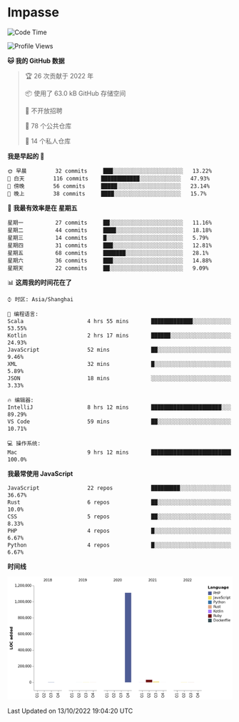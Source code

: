 # Impasse

<!--START_SECTION:waka-->
![Code Time](http://img.shields.io/badge/Code%20Time-1%2C570%20hrs%2057%20mins-blue)

![Profile Views](http://img.shields.io/badge/%E4%B8%AA%E4%BA%BA%E8%B5%84%E6%96%99%E8%A7%82%E7%9C%8B%E6%AC%A1%E6%95%B0-7-blue)

**🐱 我的 GitHub 数据** 

> 🏆 26 次贡献于 2022 年
 > 
> 📦  使用了 63.0 kB GitHub 存储空间 
 > 
> 🚫 不开放招聘
 > 
> 📜 78 个公共仓库 
 > 
> 🔑 14 个私人仓库  
 > 
**我是早起的 🐤** 

```text
🌞 早晨         32 commits     ███░░░░░░░░░░░░░░░░░░░░░░   13.22% 
🌆 白天         116 commits    ████████████░░░░░░░░░░░░░   47.93% 
🌃 傍晚         56 commits     █████░░░░░░░░░░░░░░░░░░░░   23.14% 
🌙 晚上         38 commits     ████░░░░░░░░░░░░░░░░░░░░░   15.7%

```
📅 **我最有效率是在 星期五** 

```text
星期一          27 commits     ██░░░░░░░░░░░░░░░░░░░░░░░   11.16% 
星期二          44 commits     ████░░░░░░░░░░░░░░░░░░░░░   18.18% 
星期三          14 commits     █░░░░░░░░░░░░░░░░░░░░░░░░   5.79% 
星期四          31 commits     ███░░░░░░░░░░░░░░░░░░░░░░   12.81% 
星期五          68 commits     ███████░░░░░░░░░░░░░░░░░░   28.1% 
星期六          36 commits     ███░░░░░░░░░░░░░░░░░░░░░░   14.88% 
星期天          22 commits     ██░░░░░░░░░░░░░░░░░░░░░░░   9.09%

```


📊 **这周我的时间花在了** 

```text
⌚︎ 时区: Asia/Shanghai

💬 编程语言: 
Scala                    4 hrs 55 mins       █████████████░░░░░░░░░░░░   53.55% 
Kotlin                   2 hrs 17 mins       ██████░░░░░░░░░░░░░░░░░░░   24.93% 
JavaScript               52 mins             ██░░░░░░░░░░░░░░░░░░░░░░░   9.46% 
XML                      32 mins             █░░░░░░░░░░░░░░░░░░░░░░░░   5.89% 
JSON                     18 mins             ░░░░░░░░░░░░░░░░░░░░░░░░░   3.33%

🔥 编辑器: 
IntelliJ                 8 hrs 12 mins       ██████████████████████░░░   89.29% 
VS Code                  59 mins             ██░░░░░░░░░░░░░░░░░░░░░░░   10.71%

💻 操作系统: 
Mac                      9 hrs 12 mins       █████████████████████████   100.0%

```

**我最常使用 JavaScript** 

```text
JavaScript               22 repos            █████████░░░░░░░░░░░░░░░░   36.67% 
Rust                     6 repos             ██░░░░░░░░░░░░░░░░░░░░░░░   10.0% 
CSS                      5 repos             ██░░░░░░░░░░░░░░░░░░░░░░░   8.33% 
PHP                      4 repos             █░░░░░░░░░░░░░░░░░░░░░░░░   6.67% 
Python                   4 repos             █░░░░░░░░░░░░░░░░░░░░░░░░   6.67%

```


**时间线**

![Chart not found](https://raw.githubusercontent.com/impasse/impasse/master/charts/bar_graph.png) 


 Last Updated on 13/10/2022 19:04:20 UTC
<!--END_SECTION:waka-->
